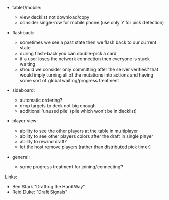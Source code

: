 
- tablet/mobile:

    - view decklist not download/copy
    - consider single-row for mobile phone (use only Y for pick detection)

- flashback: 

    - sometimes we see a past state then we flash back to our current state
    - during flash-back you can double-pick a card
    - if a user loses the network connection then everyone is stuck waiting
    - should we consider only committing after the server verifies? that would
      imply turning all of the mutations into actions and having some sort
      of global waiting/progress treatment


- sideboard:

    - automatic ordering?
    - drop targets to deck not big enough
    - additional 'unused pile' (pile which won't be in decklist) 


- player view:

    - ability to see the other players at the table in multiplayer
    - ability to see other players colors after the draft in single player
    - ability to rewind draft?
    - let the host remove players (rather than distributed pick timer)

- general:

    - some progress treatment for joining/connecting?

Links:

- Ben Stark "Drafting the Hard Way"
- Reid Duke: "Draft Signals"

